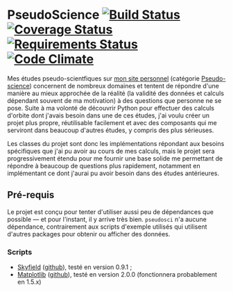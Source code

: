 # PseudoScience [![Build Status](https://travis-ci.org/Lucidiot/PseudoScience.svg?branch=master)](https://travis-ci.org/Lucidiot/PseudoScience) [![Coverage Status](https://coveralls.io/repos/github/Lucidiot/PseudoScience/badge.svg?branch=master)](https://coveralls.io/github/Lucidiot/PseudoScience?branch=master) [![Requirements Status](https://requires.io/github/Lucidiot/PseudoScience/requirements.svg?branch=master)](https://requires.io/github/Lucidiot/PseudoScience/requirements/?branch=master) [![Code Climate](https://codeclimate.com/github/Lucidiot/PseudoScience/badges/gpa.svg)](https://codeclimate.com/github/Lucidiot/PseudoScience)

Mes études pseudo-scientfiques sur [mon site personnel](http://brainshit.fr) (catégorie [Pseudo-science]()) concernent de nombreux domaines et tentent de répondre d'une manière au mieux approchée de la réalité (la validité des données et calculs dépendant souvent de ma motivation) à des questions que personne ne se pose. Suite à ma volonté de découvrir Python pour effectuer des calculs d'orbite dont j'avais besoin dans une de ces études, j'ai voulu créer un projet plus propre, réutilisable facilement et avec des composants qui me serviront dans beaucoup d'autres études, y compris des plus sérieuses.

Les classes du projet sont donc les implémentations répondant aux besoins spécifiques que j'ai pu avoir au cours de mes calculs, mais le projet sera progressivement étendu pour me fournir une base solide me permettant de répondre à beaucoup de questions plus rapidement, notamment en implémentant ce dont j'aurai pu avoir besoin dans des études antérieures.

## Pré-requis

Le projet est conçu pour tenter d'utiliser aussi peu de dépendances que possible &mdash; et pour l'instant, il y arrive très bien. `pseudosci` n'a aucune dépendance, contrairement aux scripts d'exemple utilisés qui utilisent d'autres packages pour obtenir ou afficher des données.

### Scripts

* [Skyfield](http://rhodesmill.org/skyfield/) ([github](https://github.com/brandon-rhodes/python-skyfield/)), testé en version 0.9.1 ;
* [Matplotlib](http://matplotlib.org) ([github](https://github.com/matplotlib/matplotlib)), testé en version 2.0.0 (fonctionnera probablement en 1.5.x)
